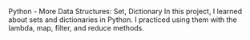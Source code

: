 
Python - More Data Structures: Set, Dictionary In this project, I learned about sets and dictionaries in Python. I practiced using them with the lambda, map, filter, and reduce methods.
